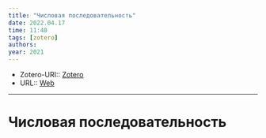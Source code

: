 ```yaml
---
title: "Числовая последовательность"
date: 2022.04.17
time: 11:40
tags: [zotero]
authors: 
year: 2021
---
```


- Zotero-URI:: [Zotero](zotero://select/items/@ChislovayaPosledovatelnost2021)
- URL:: [Web](https://ru.wikipedia.org/w/index.php?title=%D0%9F%D0%BE%D1%81%D0%BB%D0%B5%D0%B4%D0%BE%D0%B2%D0%B0%D1%82%D0%B5%D0%BB%D1%8C%D0%BD%D0%BE%D1%81%D1%82%D1%8C&oldid=111766980)

---

# Числовая последовательность

